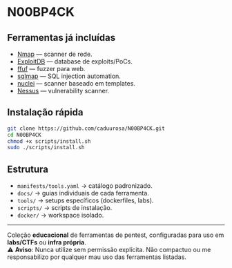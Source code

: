 # N00BP4CK

## Ferramentas já incluídas
- [Nmap](https://nmap.org) — scanner de rede.
- [ExploitDB](https://www.exploit-db.com) — database de exploits/PoCs.
- [ffuf](https://github.com/ffuf/ffuf) — fuzzer para web.
- [sqlmap](https://sqlmap.org) — SQL injection automation.
- [nuclei](https://nuclei.projectdiscovery.io) — scanner baseado em templates.
- [Nessus](https://www.tenable.com/products/nessus) — vulnerability scanner.

## Instalação rápida
```bash
git clone https://github.com/caduurosa/N00BP4CK.git
cd N00BP4CK
chmod +x scripts/install.sh
sudo ./scripts/install.sh
```

## Estrutura
- `manifests/tools.yaml` → catálogo padronizado.
- `docs/` → guias individuais de cada ferramenta.
- `tools/` → setups específicos (dockerfiles, labs).
- `scripts/` → scripts de instalação.
- `docker/` → workspace isolado.

---
Coleção **educacional** de ferramentas de pentest, configuradas para uso em **labs/CTFs** ou **infra própria**.  
⚠️ **Aviso**: Nunca utilize sem permissão explícita. Não compactuo ou me responsabilizo por qualquer mau uso das ferramentas listadas.
